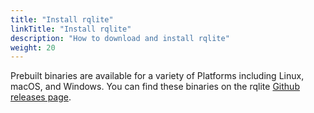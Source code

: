 ```yaml
---
title: "Install rqlite"
linkTitle: "Install rqlite"
description: "How to download and install rqlite"
weight: 20
---
```

Prebuilt binaries are available for a variety of Platforms including Linux, macOS, and Windows. You can find these binaries on the rqlite [Github releases page](https://github.com/rqlite/rqlite/releases).